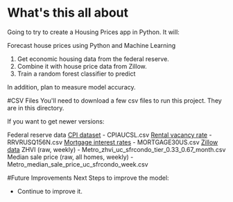 # What's this all about

Going to try to create a Housing Prices app in Python.  It will:

Forecast house prices using Python and Machine Learning
1. Get economic housing data from the federal reserve.  
2. Combine it with house price data from Zillow.  
3. Train a random forest classifier to predict

In addition, plan to measure model accuracy.  

#CSV Files
You'll need to download a few csv files to run this project. They are in this directory.

If you want to get newer versions:

Federal reserve data
    [CPI dataset](https://fred.stlouisfed.org/series/CPIAUCSL) - CPIAUCSL.csv
    [Rental vacancy rate](https://fred.stlouisfed.org/series/RRVRUSQ156N) - RRVRUSQ156N.csv
    [Mortgage interest rates](https://fred.stlouisfed.org/series/MORTGAGE30US) - MORTGAGE30US.csv
[Zillow data](https://www.zillow.com/research/data/)
    ZHVI (raw, weekly) - Metro_zhvi_uc_sfrcondo_tier_0.33_0.67_month.csv
    Median sale price (raw, all homes, weekly) - Metro_median_sale_price_uc_sfrcondo_week.csv

#Future Improvements
Next Steps to improve the model:
* Continue to improve it.  
